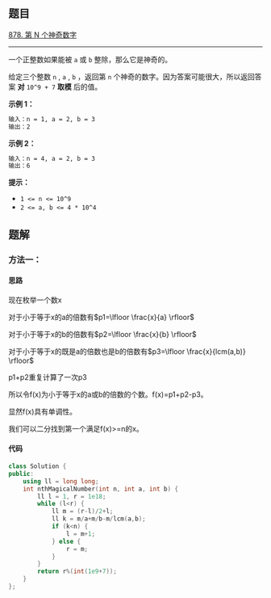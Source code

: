## 题目

[878. 第 N 个神奇数字](https://leetcode.cn/problems/nth-magical-number/)

---

一个正整数如果能被 `a` 或 `b` 整除，那么它是神奇的。

给定三个整数 `n` , `a` , `b` ，返回第 `n` 个神奇的数字。因为答案可能很大，所以返回答案 **对** `10^9 + 7` **取模** 后的值。

  

**示例 1：**

```txt
输入：n = 1, a = 2, b = 3
输出：2
```

**示例 2：**

```txt
输入：n = 4, a = 2, b = 3
输出：6
```
  

**提示：**

-   `1 <= n <= 10^9`
-   `2 <= a, b <= 4 * 10^4`

  

## 题解

### 方法一：

#### 思路

现在枚举一个数x

对于小于等于x的a的倍数有$p1=\lfloor \frac{x}{a} \rfloor$

对于小于等于x的b的倍数有$p2=\lfloor \frac{x}{b} \rfloor$

对于小于等于x的既是a的倍数也是b的倍数有$p3=\lfloor \frac{x}{lcm(a,b)} \rfloor$

p1+p2重复计算了一次p3

所以令f(x)为小于等于x的a或b的倍数的个数。f(x)=p1+p2-p3。

显然f(x)具有单调性。

我们可以二分找到第一个满足f(x)>=n的x。

#### 代码

```cpp
class Solution {
public:
    using ll = long long;
    int nthMagicalNumber(int n, int a, int b) {
        ll l = 1, r = 1e18;
        while (l<r) {
            ll m = (r-l)/2+l;
            ll k = m/a+m/b-m/lcm(a,b);
            if (k<n) {
                l = m+1;
            } else {
                r = m;
            }
        }
        return r%(int(1e9+7));
    }
};
```
